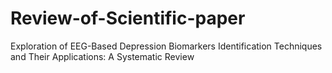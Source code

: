 # Review-of-Scientific-paper
Exploration of EEG-Based Depression Biomarkers Identification Techniques and Their Applications: A Systematic Review
